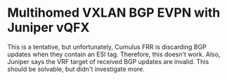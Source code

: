 # Multihomed VXLAN BGP EVPN with Juniper vQFX

This is a tentative, but unfortunately, Cumulus FRR is discarding BGP
updates when they contain an ESI tag. Therefore, this doesn't
work. Also, Juniper says the VRF target of received BGP updates are
invalid. This should be solvable, but didn't investigate more.

